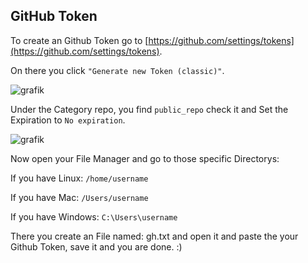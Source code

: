 ## GitHub Token

To create an Github Token go to [https://github.com/settings/tokens](https://github.com/settings/tokens).

On there you click ```"Generate new Token (classic)"```. 

![grafik](https://user-images.githubusercontent.com/83706294/211673536-dd58cb82-525a-48a4-8dee-77dae5ef8252.png)

Under the Category repo, you find ```public_repo``` check it and Set the Expiration to ```No expiration```.

![grafik](https://user-images.githubusercontent.com/83706294/211673655-faddc050-8635-4e12-900b-f015c217aebb.png)

Now open your File Manager and go to those specific Directorys:

If you have Linux: ```/home/username``` 

If you have Mac: ```/Users/username```

If you have Windows: ```C:\Users\username```

There you create an File named: gh.txt and open it and paste the your Github Token, save it and you are done. :)
